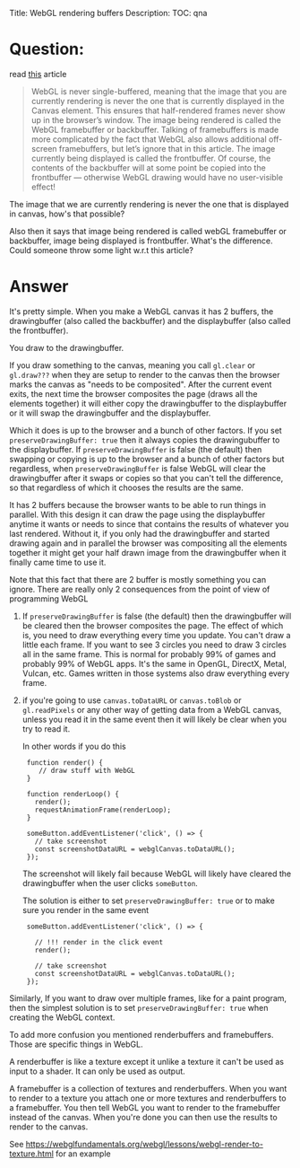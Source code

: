 Title: WebGL rendering buffers
Description:
TOC: qna

# Question:

read [this][1] article

> WebGL is never single-buffered, meaning that the image that you are currently rendering is never the one that is currently displayed in the Canvas element. This ensures that half-rendered frames never show up in the browser’s window. The image being rendered is called the WebGL framebuffer or backbuffer. Talking of framebuffers is made more complicated by the fact that WebGL also allows additional off-screen framebuffers, but let’s ignore that in this article. The image currently being displayed is called the frontbuffer. Of course, the contents of the backbuffer will at some point be copied into the frontbuffer — otherwise WebGL drawing would have no user-visible effect!


The image that we are currently rendering is never the one that is displayed in canvas, how's that possible?

Also then it says that image being rendered is called webGL framebuffer or backbuffer, image being displayed is frontbuffer. What's the difference. Could someone throw some light w.r.t this article?


  [1]: https://hacks.mozilla.org/2013/04/the-concepts-of-webgl/

# Answer

It's pretty simple. When you make a WebGL canvas it has 2 buffers, the drawingbuffer (also called the backbuffer) and the displaybuffer (also called the frontbuffer).

You draw to the drawingbuffer. 

If you draw something to the canvas, meaning you call `gl.clear` or `gl.draw???` when they are setup to render to the canvas then the browser marks the canvas as "needs to be composited". After the current event exits, the next time the browser composites the page (draws all the elements together) it will either copy the drawingbuffer to the displaybuffer or it will swap the drawingbuffer and the displaybuffer.

Which it does is up to the browser and a bunch of other factors. If you set `preserveDrawingBuffer: true` then it always copies the drawingubuffer to the displaybuffer. If `preserveDrawingBuffer` is false (the default) then swapping or copying is up to the browser and a bunch of other factors but regardless, when `preserveDrawingBuffer` is false WebGL will clear the drawingbuffer after it swaps or copies so that you can't tell the difference, so that regardless of which it chooses the results are the same.

It has 2 buffers because the browser wants to be able to run things in parallel. With this design it can draw the page using the displaybuffer anytime it wants or needs to since that contains the results of whatever you last rendered. Without it, if you only had the drawingbuffer and started drawing again and in parallel the browser was compositing all the elements together it might get your half drawn image from the drawingbuffer when it finally came time to use it.

Note that this fact that there are 2 buffer is mostly something you can ignore. There are really only 2 consequences from the point of view of programming WebGL

1. If `preserveDrawingBuffer` is false (the default) then the drawingbuffer will be cleared then the browser composites the page. The effect of which is, you need to draw everything every time you update. You can't draw a little each frame. If you want to see 3 circles you need to draw 3 circles all in the same frame. This is normal for probably 99% of games and probably 99% of WebGL apps. It's the same in OpenGL, DirectX, Metal, Vulcan, etc. Games written in those systems also draw everything every frame.

2. if you're going to use `canvas.toDataURL` or `canvas.toBlob` or `gl.readPixels` or any other way of getting data from a WebGL canvas, unless you read it in the same event then it will likely be clear when you try to read it. 

   In other words if you do this

        function render() {
           // draw stuff with WebGL
        }

        function renderLoop() {
          render();
          requestAnimationFrame(renderLoop);
        }

        someButton.addEventListener('click', () => {
          // take screenshot
          const screenshotDataURL = webglCanvas.toDataURL();
        });

   The screenshot will likely fail because WebGL will likely have cleared the drawingbuffer when the user clicks `someButton`.

   The solution is either to set `preserveDrawingBuffer: true` or to make sure you render in the same event

        someButton.addEventListener('click', () => {

          // !!! render in the click event
          render();                 

          // take screenshot
          const screenshotDataURL = webglCanvas.toDataURL();
        });

Similarly, If you want to draw over multiple frames, like for a paint program, then the simplest solution is to set `preserveDrawingBuffer: true` when creating the WebGL context.

To add more confusion you mentioned renderbuffers and framebuffers. Those are specific things in WebGL.

A renderbuffer is like a texture except it unlike a texture it can't be used as input to a shader. It can only be used as output.

A framebuffer is a collection of textures and renderbuffers. When you want to render to a texture you attach one or more textures and renderbuffers to a framebuffer. You then tell WebGL you want to render to the framebuffer instead of the canvas. When you're done you can then use the results to render to the canvas. 

See https://webglfundamentals.org/webgl/lessons/webgl-render-to-texture.html for an example
